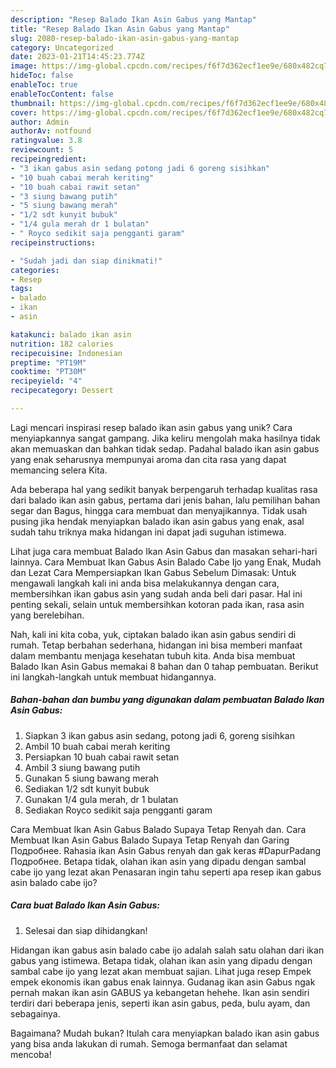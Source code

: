 ```yaml
---
description: "Resep Balado Ikan Asin Gabus yang Mantap"
title: "Resep Balado Ikan Asin Gabus yang Mantap"
slug: 2080-resep-balado-ikan-asin-gabus-yang-mantap
category: Uncategorized
date: 2023-01-21T14:45:23.774Z
image: https://img-global.cpcdn.com/recipes/f6f7d362ecf1ee9e/680x482cq70/balado-ikan-asin-gabus-foto-resep-utama.jpg
hideToc: false
enableToc: true
enableTocContent: false
thumbnail: https://img-global.cpcdn.com/recipes/f6f7d362ecf1ee9e/680x482cq70/balado-ikan-asin-gabus-foto-resep-utama.jpg
cover: https://img-global.cpcdn.com/recipes/f6f7d362ecf1ee9e/680x482cq70/balado-ikan-asin-gabus-foto-resep-utama.jpg
author: Admin
authorAv: notfound
ratingvalue: 3.8
reviewcount: 5
recipeingredient:
- "3 ikan gabus asin sedang potong jadi 6 goreng sisihkan"
- "10 buah cabai merah keriting"
- "10 buah cabai rawit setan"
- "3 siung bawang putih"
- "5 siung bawang merah"
- "1/2 sdt kunyit bubuk"
- "1/4 gula merah dr 1 bulatan"
- " Royco sedikit saja pengganti garam"
recipeinstructions:

- "Sudah jadi dan siap dinikmati!"
categories:
- Resep
tags:
- balado
- ikan
- asin

katakunci: balado ikan asin 
nutrition: 182 calories
recipecuisine: Indonesian
preptime: "PT19M"
cooktime: "PT30M"
recipeyield: "4"
recipecategory: Dessert

---
```





Lagi mencari inspirasi resep balado ikan asin gabus yang unik? Cara menyiapkannya sangat gampang. Jika keliru mengolah maka hasilnya tidak akan memuaskan dan bahkan tidak sedap. Padahal balado ikan asin gabus yang enak seharusnya mempunyai aroma dan cita rasa yang dapat memancing selera Kita.





Ada beberapa hal yang sedikit banyak berpengaruh terhadap kualitas rasa dari balado ikan asin gabus, pertama dari jenis bahan, lalu pemilihan bahan segar dan Bagus, hingga cara membuat dan menyajikannya. Tidak usah pusing jika hendak menyiapkan balado ikan asin gabus yang enak,      asal sudah tahu triknya maka hidangan ini dapat jadi suguhan istimewa.














Lihat juga cara membuat Balado Ikan Asin Gabus dan masakan sehari-hari lainnya. Cara Membuat Ikan Gabus Asin Balado Cabe Ijo yang Enak, Mudah dan Lezat Cara Mempersiapkan Ikan Gabus Sebelum Dimasak: Untuk mengawali langkah kali ini anda bisa melakukannya dengan cara, membersihkan ikan gabus asin yang sudah anda beli dari pasar. Hal ini penting sekali, selain untuk membersihkan kotoran pada ikan, rasa asin yang berelebihan.






Nah, kali ini kita coba, yuk, ciptakan balado ikan asin gabus sendiri di rumah. Tetap berbahan sederhana, hidangan ini bisa memberi manfaat dalam membantu menjaga kesehatan tubuh kita. Anda bisa membuat Balado Ikan Asin Gabus memakai 8 bahan dan 0 tahap pembuatan. Berikut ini langkah-langkah untuk membuat hidangannya.

<!--inarticleads1-->

##### Bahan-bahan dan bumbu yang digunakan dalam pembuatan Balado Ikan Asin Gabus:

1. Siapkan 3 ikan gabus asin sedang, potong jadi 6, goreng sisihkan
1. Ambil 10 buah cabai merah keriting
1. Persiapkan 10 buah cabai rawit setan
1. Ambil 3 siung bawang putih
1. Gunakan 5 siung bawang merah
1. Sediakan 1/2 sdt kunyit bubuk
1. Gunakan 1/4 gula merah, dr 1 bulatan
1. Sediakan  Royco sedikit saja pengganti garam


Cara Membuat Ikan Asin Gabus Balado Supaya Tetap Renyah dan. Cara Membuat Ikan Asin Gabus Balado Supaya Tetap Renyah dan Garing Подробнее. Rahasia ikan Asin Gabus renyah dan gak keras #DapurPadang Подробнее. Betapa tidak, olahan ikan asin yang dipadu dengan sambal cabe ijo yang lezat akan Penasaran ingin tahu seperti apa resep ikan gabus asin balado cabe ijo? 

<!--inarticleads2-->

##### Cara buat Balado Ikan Asin Gabus:


1. Selesai dan siap dihidangkan!

Hidangan ikan gabus asin balado cabe ijo adalah salah satu olahan dari ikan gabus yang istimewa. Betapa tidak, olahan ikan asin yang dipadu dengan sambal cabe ijo yang lezat akan membuat sajian. Lihat juga resep Empek empek ekonomis ikan gabus enak lainnya. Gudanag ikan asin Gabus ngak pernah makan ikan asin GABUS ya kebangetan hehehe. Ikan asin sendiri terdiri dari beberapa jenis, seperti ikan asin gabus, peda, bulu ayam, dan sebagainya. 

Bagaimana? Mudah bukan? Itulah cara menyiapkan balado ikan asin gabus yang bisa anda lakukan di rumah. Semoga bermanfaat dan selamat mencoba!
